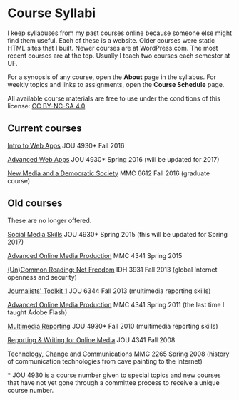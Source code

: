 # Course Syllabi

I keep syllabuses from my past courses online because someone else might find them useful. Each of these is a website. Older courses were static HTML sites that I built. Newer courses are at WordPress.com. The most recent courses are at the top. Usually I teach two courses each semester at UF.

For a synopsis of any course, open the **About** page in the syllabus. For weekly topics and links to assignments, open the **Course Schedule** page.

All available course materials are free to use under the conditions of this license: [CC BY-NC-SA 4.0](https://creativecommons.org/licenses/by-nc-sa/4.0/)

## Current courses

[Intro to Web Apps](https://introwebapps.wordpress.com/) JOU 4930* Fall 2016

[Advanced Web Apps](https://webappsplus.wordpress.com/) JOU 4930* Spring 2016 (will be updated for 2017)

[New Media and a Democratic Society](https://mmc6612.wordpress.com/) MMC 6612 Fall 2016 (graduate course)

## Old courses

These are no longer offered.

[Social Media Skills](https://socmeduf.wordpress.com/) JOU 4930* Spring 2015 (this will be updated for Spring 2017)

[Advanced Online Media Production](https://mmc4341.wordpress.com/) MMC 4341 Spring 2015

[(Un)Common Reading: Net Freedom](https://idh3931.wordpress.com/) IDH 3931 Fall 2013 (global Internet openness and security)

[Journalists' Toolkit 1](https://jtoolkit.wordpress.com/) JOU 6344 Fall 2013 (multimedia reporting skills)

[Advanced Online Media Production](http://www.macloo.com/syllabi/advancedonline/) MMC 4341 Spring 2011 (the last time I taught Adobe Flash)

[Multimedia Reporting](http://www.macloo.com/syllabi/mreporting/) JOU 4930* Fall 2010 (multimedia reporting skills)

[Reporting & Writing for Online Media](http://www.macloo.com/syllabi/write/index.htm) JOU 4341 Fall 2008

[Technology, Change and Communications](http://www.macloo.com/syllabi/commtech/) MMC 2265 Spring 2008 (history of communication technologies from cave painting to the Internet)

\* JOU 4930 is a course number given to special topics and new courses that have not yet gone through a committee process to receive a unique course number.
